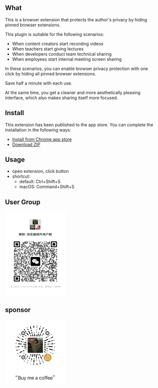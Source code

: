 ## What
This is a browser extension that protects the author's privacy by hiding
pinned browser extensions.

This plugin is suitable for the following scenarios:

- When content creators start recording videos
- When teachers start giving lectures
- When developers conduct team technical sharing
- When employees start internal meeting screen sharing

In these scenarios, you can enable browser privacy protection with one click by hiding all pinned browser extensions.

Save half a minute with each use.

At the same time, you get a cleaner and more aesthetically pleasing interface, which also makes sharing itself more focused.


## Install


This extension has been published to the app store.
You can complete the installation in the following ways: 
- [Install from Chrome app store](https://chromewebstore.google.com/detail/up-mode/maiiinianakmklepgbpffmgmhpnoniem?hl=zh-CN&utm_source=ext_sidebar)
- [Download ZIP](https://github.com/cunzaizhuyi/up-mode-extension/raw/main/extension.zip)


## Usage

- open extension, click button
- shortcut:
    - default: Ctrl+Shift+S
    - macOS: Command+Shift+S

## User Group

<img src="https://github.com/cunzaizhuyi/up-mode-extension/raw/main/wx-group.jpg" width="200" height="280">

## sponsor

<img src="https://github.com/cunzaizhuyi/up-mode-extension/raw/main/coffee.jpg" width="200" height="215">